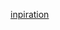 
[inpiration](https://towardsdatascience.com/named-entity-recognition-with-deep-learning-bert-the-essential-guide-274c6965e2d)

